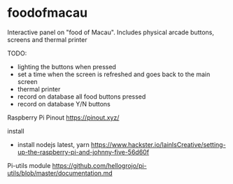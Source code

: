 # foodofmacau
Interactive panel on "food of Macau". Includes physical arcade buttons, screens and thermal printer

TODO:
- lighting the buttons when pressed
- set a time when the screen is refreshed and goes back to the main screen
- thermal printer
- record on database all food buttons pressed
- record on database Y/N buttons

Raspberry Pi Pinout 
https://pinout.xyz/

install

- install nodejs latest, yarn 
https://www.hackster.io/IainIsCreative/setting-up-the-raspberry-pi-and-johnny-five-56d60f


Pi-utils module
https://github.com/hellogrojo/pi-utils/blob/master/documentation.md


